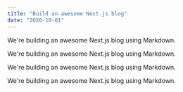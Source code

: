 ```yaml
---
title: "Build an awesome Next.js blog"
date: "2020-10-01"
---
```


We're building an awesome Next.js blog using Markdown.

We're building an awesome Next.js blog using Markdown.




We're building an awesome Next.js blog using Markdown.

We're building an awesome Next.js blog using Markdown.
